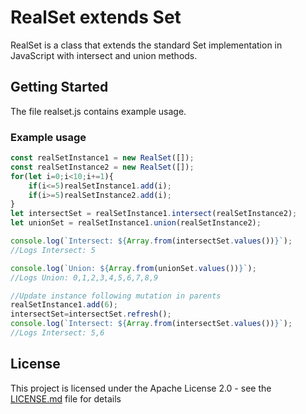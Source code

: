 # RealSet extends Set

RealSet is a class that extends the standard Set implementation in JavaScript with intersect and union methods.

## Getting Started

The file realset.js contains example usage.

### Example usage

```javascript
const realSetInstance1 = new RealSet([]);
const realSetInstance2 = new RealSet([]);
for(let i=0;i<10;i+=1){
    if(i<=5)realSetInstance1.add(i);
    if(i>=5)realSetInstance2.add(i);
}
let intersectSet = realSetInstance1.intersect(realSetInstance2);
let unionSet = realSetInstance1.union(realSetInstance2);

console.log(`Intersect: ${Array.from(intersectSet.values())}`);
//Logs Intersect: 5

console.log(`Union: ${Array.from(unionSet.values())}`);
//Logs Union: 0,1,2,3,4,5,6,7,8,9

//Update instance following mutation in parents
realSetInstance1.add(6);
intersectSet=intersectSet.refresh();
console.log(`Intersect: ${Array.from(intersectSet.values())}`);
//Logs Intersect: 5,6

```
## License

This project is licensed under the Apache License 2.0 - see the [LICENSE.md](LICENSE.md) file for details
